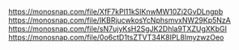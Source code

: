 https://monosnap.com/file/XfF7kPl11kSlKnwMW10Zj2GvDLngpb
https://monosnap.com/file/IKBRjucwkosYcNphsmvxNW29Kp5NzA
https://monosnap.com/file/sN7ujyKsH2SgJK2Dhla9TXZUgXKbGI
https://monosnap.com/file/0o6ctD1tsZTVT34K8IPL8lmyzwzOeo
